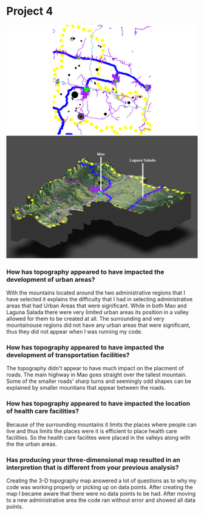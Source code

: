 # Project 4
![Overlay](https://github.com/Matt-Howat/Workshop/blob/master/Overlay_Correct.png)
![3-D Plot](https://github.com/Matt-Howat/Workshop/blob/master/3DTopographMap.PNG)
### How has topography appeared to have impacted the development of urban areas?
With the mountains located around the two administrative regions that I have selected it explains the difficulty that I had in selecting administrative areas that had Urban Areas that were significant. While in both Mao and Laguna Salada there were very limited urban areas its position in a valley allowed for them to be created at all. The surrounding and very mountainouse regions did not have any urban areas that were significant, thus they did not appear when I was running my code.

### How has topography appeared to have impacted the development of transportation facilities?
The topography didn't appear to have much impact on the placment of roads. The main highway in Mao goes straight over the tallest mountain. Some of the smaller roads' sharp turns and seemingly odd shapes can be explained by smaller mountians that appear between the roads.

### How has topography appeared to have impacted the location of health care facilities?
Because of the surrounding mountains it limits the places where people can live and thus limits the places were it is efficient to place health care facilities. So the health care facilites were placed in the valleys along with the the urban areas. 

### Has producing your three-dimensional map resulted in an interpretion that is different from your previous analysis?
Creating the 3-D topography map answered a lot of questions as to why my code was working properly or picking up on data points. After creating the map I became aware that there were no data points to be had. After moving to a new administrative area the code ran without error and showed all data points. 
